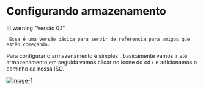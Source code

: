 # Configurando armazenamento
!!! warning "Versão 0.1"

     Essa é uma versão básica para servir de referencia para amigos que estão começando.

Para configurar o armazenamento é simples , basicamente vamos ir até armazenamento em seguida vamos clicar no icone do cd+ e adicionamos o caminho da nossa ISO.

<a class="example-image-link" href="https://greenmind.top/abase/CDN/Virtualbox/Configurando_Armazenamento/Configurando_armazenamento.png" data-lightbox="example-1">
  <img class="example-image" src="https://greenmind.top/abase/CDN/Virtualbox/Configurando_Armazenamento/thumbConfigurando_armazenamento.png" alt="image-1" />
</a>
